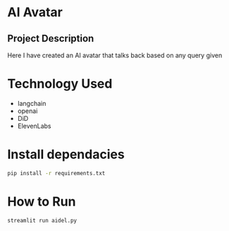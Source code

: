 # AI Avatar

## Project Description
Here I have created an AI avatar that talks back based on any query given

# Technology Used
- langchain 
- openai
- DiD
- ElevenLabs

# Install dependacies
```bash
pip install -r requirements.txt
```

# How to Run
```bash
streamlit run aidel.py
```
